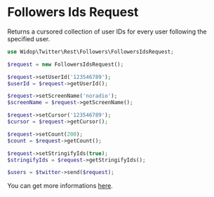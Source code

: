 # Followers Ids Request

Returns a cursored collection of user IDs for every user following the specified user.

``` php
use Widop\Twitter\Rest\Followers\FollowersIdsRequest;

$request = new FollowersIdsRequest();

$request->setUserId('123546789');
$userId = $request->getUserId();

$request->setScreenName('noradio');
$screenName = $request->getScreenName();

$request->setCursor('123546789');
$cursor = $request->getCursor();

$request->setCount(200);
$count = $request->getCount();

$request->setStringifyIds(true);
$stringifyIds = $request->getStringifyIds();

$users = $twitter->send($request);
```

You can get more informations [here](https://dev.twitter.com/docs/api/1.1/get/followers/ids).
